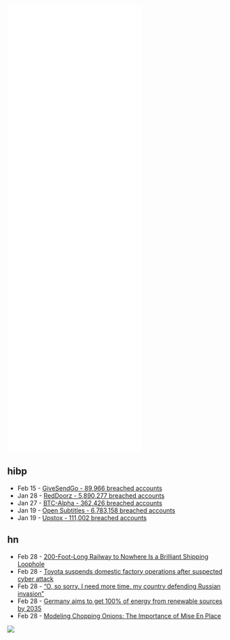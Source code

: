 ![Metrics](https://raw.githubusercontent.com/phixion/phixion/master/metrics.svg)

## hibp

<!--
for https://github.com/phixion/phixion/blob/main/.github/workflows/feeds.yml
-->
<!--START_SECTION:haveibeenpwnd-->
- Feb 15 - [GiveSendGo - 89,966 breached accounts](https://haveibeenpwned.com/PwnedWebsites#GiveSendGo)
- Jan 28 - [RedDoorz - 5,890,277 breached accounts](https://haveibeenpwned.com/PwnedWebsites#RedDoorz)
- Jan 27 - [BTC-Alpha - 362,426 breached accounts](https://haveibeenpwned.com/PwnedWebsites#BTCAlpha)
- Jan 19 - [Open Subtitles - 6,783,158 breached accounts](https://haveibeenpwned.com/PwnedWebsites#OpenSubtitles)
- Jan 19 - [Upstox - 111,002 breached accounts](https://haveibeenpwned.com/PwnedWebsites#Upstox)
<!--END_SECTION:haveibeenpwnd-->

## hn

<!--
for https://github.com/phixion/phixion/blob/main/.github/workflows/feeds.yml
-->
<!--START_SECTION:hn-->
- Feb 28 - [200-Foot-Long Railway to Nowhere Is a Brilliant Shipping Loophole](https://www.thedrive.com/news/44445/canada-has-a-railroad-for-fish-thats-only-200-feet-long-heres-why)
- Feb 28 - [Toyota suspends domestic factory operations after suspected cyber attack](https://www.reuters.com/business/autos-transportation/toyota-suspends-all-domestic-factory-operations-after-suspected-cyber-attack-2022-02-28/)
- Feb 28 - [“O, so sorry. I need more time. my country defending Russian invasion”](https://github.com/insky/vue-gpickr/pull/9)
- Feb 28 - [Germany aims to get 100% of energy from renewable sources by 2035](https://www.reuters.com/business/sustainable-business/germany-aims-get-100-energy-renewable-sources-by-2035-2022-02-28/)
- Feb 28 - [Modeling Chopping Onions: The Importance of Mise En Place](https://app.hex.tech/399c4a29-5b7f-4f70-8b53-afa8da38dd72/app/1682146f-f233-4219-bf3f-e5ec682d00db/latest)
<!--END_SECTION:hn-->

<!--
for https://yhype.me
-->
![](https://hit.yhype.me/github/profile?user_id=13013670)
